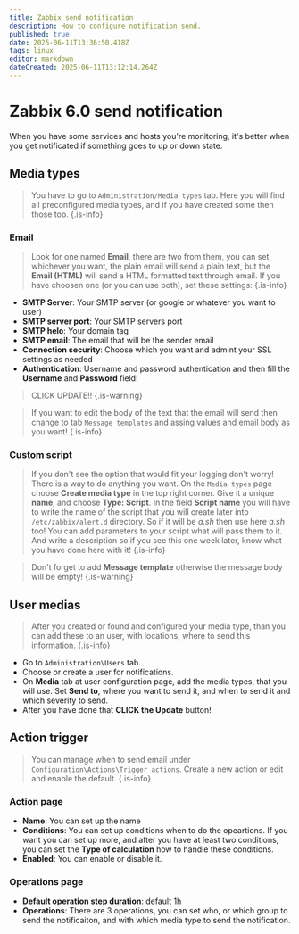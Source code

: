```yaml
---
title: Zabbix send notification
description: How to configure notification send.
published: true
date: 2025-06-11T13:36:50.418Z
tags: linux
editor: markdown
dateCreated: 2025-06-11T13:12:14.264Z
---
```


# Zabbix 6.0 send notification

When you have some services and hosts you're monitoring, it's better when you get notificated if something goes to up or down state.

## Media types

> You have to go to `Administration/Media types` tab. Here you will find all preconfigured media types, and if you have created some then those too.
{.is-info}

### Email
> Look for one named **Email**, there are two from them, you can set whichever you want, the plain email will send a plain text, but the **Email (HTML)** will send a HTML formatted text through email. If you have choosen one (or you can use both), set these settings:
{.is-info}

- **SMTP Server**: Your SMTP server (or google or whatever you want to user)
- **SMTP server port**: Your SMTP servers port
- **SMTP helo**: Your domain tag
- **SMTP email**: The email that will be the sender email
- **Connection security**: Choose which you want and admint your SSL settings as needed
- **Authentication**: Username and password authentication and then fill the **Username** and **Password** field!

> CLICK UPDATE!!
{.is-warning}

> If you want to edit the body of the text that the email will send then change to tab `Message templates` and assing values and email body as you want!
{.is-info}


### Custom script

> If you don't see the option that would fit your logging don't worry! There is a way to do anything you want. On the `Media types` page choose **Create media type** in the top right corner. Give it a unique **name**, and choose **Type: Script**. In the field  **Script name** you will have to write the name of the script that you will create later into `/etc/zabbix/alert.d` directory. So if it will be *a.sh* then use here *a.sh* too!
You can add parameters to your script what will pass them to it. And write a description so if you see this one week later, know what you have done here with it!
{.is-info}

> Don't forget to add **Message template** otherwise the message body will be empty!
{.is-warning}


## User medias

> After you created or found and configured your media type, than you can add these to an user, with locations, where to send this information.
{.is-info}

- Go to `Administration\Users` tab.
- Choose or create a user for notifications.
- On **Media** tab at user configuration page, add the media types, that you will use. Set **Send to**, where you want to send it, and when to send it and which severity to send.
- After you have done that **CLICK the Update** button!

## Action trigger

>You can manage when to send email under `Configuration\Actions\Trigger actions`. Create a new action or edit and enable the default.
{.is-info}

### Action page

- **Name**: You can set up the name
- **Conditions**: You can set up conditions when to do the opeartions. If you want you can set up more, and after you have at least two conditions, you can set the **Type of calculation** how to handle these conditions.
- **Enabled**: You can enable or disable it.


### Operations page

- **Default operation step duration**: default 1h
- **Operations**: There are 3 operations, you can set who, or which group to send the notificaiton, and with which media type to send the notification.
